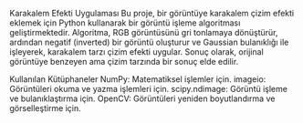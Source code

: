 Karakalem Efekti Uygulaması
Bu proje, bir görüntüye karakalem çizim efekti eklemek için Python kullanarak bir görüntü işleme algoritması geliştirmektedir.
Algoritma, RGB görüntüsünü gri tonlamaya dönüştürür, ardından negatif (inverted) bir görüntü oluşturur ve 
Gaussian bulanıklığı ile işleyerek, karakalem tarzı çizim efekti uygular. 
Sonuç olarak, orijinal görüntüye benzeyen ama çizim tarzında bir sonuç elde edilir.

Kullanılan Kütüphaneler
NumPy: Matematiksel işlemler için.
imageio: Görüntüleri okuma ve yazma işlemleri için.
scipy.ndimage: Görüntü işleme ve bulanıklaştırma için.
OpenCV: Görüntüleri yeniden boyutlandırma ve görselleştirme için.
